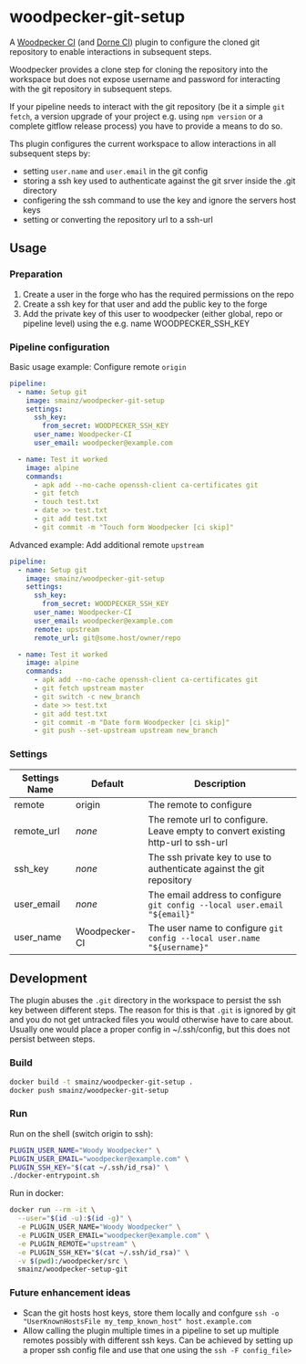 # woodpecker-git-setup

A [Woodpecker CI](https://woodpecker-ci.org) (and [Dorne CI](https://www.drone.io))
plugin to configure the cloned git repository to enable interactions in subsequent
steps.

Woodpecker provides a clone step for cloning the repository into the workspace
but does not expose username and password for interacting with the git repository
in subsequent steps.

If your pipeline needs to interact with the git repository (be it a simple
`git fetch`, a version upgrade of your project e.g. using `npm version` or a
complete gitflow release process) you have to provide a means to do so.

Ths plugin configures the current workspace to allow interactions in all subsequent
steps by:

- setting `user.name` and `user.email` in the git config
- storing a ssh key used to authenticate against the git srver inside the .git
  directory
- configering the ssh command to use the key and ignore the servers host keys
- setting or converting the repository url to a ssh-url

## Usage

### Preparation

1. Create a user in the forge who has the required permissions on the repo
2. Create a ssh key for that user and add the public key to the forge
3. Add the private key of this user to woodpecker (either global, repo or
   pipeline level) using the e.g. name WOODPECKER_SSH_KEY

### Pipeline configuration

Basic usage example: Configure remote `origin`

```yaml
pipeline:
  - name: Setup git
    image: smainz/woodpecker-git-setup
    settings:
      ssh_key:
        from_secret: WOODPECKER_SSH_KEY
      user_name: Woodpecker-CI
      user_email: woodpecker@example.com

  - name: Test it worked
    image: alpine
    commands:
      - apk add --no-cache openssh-client ca-certificates git
      - git fetch
      - touch test.txt
      - date >> test.txt
      - git add test.txt
      - git commit -m "Touch form Woodpecker [ci skip]"
```

Advanced example: Add additional remote `upstream`

```yaml
pipeline:
  - name: Setup git
    image: smainz/woodpecker-git-setup
    settings:
      ssh_key:
        from_secret: WOODPECKER_SSH_KEY
      user_name: Woodpecker-CI
      user_email: woodpecker@example.com
      remote: upstream
      remote_url: git@some.host/owner/repo

  - name: Test it worked
    image: alpine
    commands:
      - apk add --no-cache openssh-client ca-certificates git
      - git fetch upstream master
      - git switch -c new_branch
      - date >> test.txt
      - git add test.txt
      - git commit -m "Date form Woodpecker [ci skip]"
      - git push --set-upstream upstream new_branch
```

### Settings

| Settings Name | Default       | Description                                                                      |
|---------------|---------------|----------------------------------------------------------------------------------|
| remote        | origin        | The remote to configure                                                          |
| remote_url    | *none*        | The remote url to configure. Leave empty to convert existing http-url to ssh-url |
| ssh_key       | *none*        | The ssh private key to use to authenticate against the git repository            |
| user_email    | *none*        | The email address to configure `git config --local user.email "${email}"`        |
| user_name     | Woodpecker-CI | The user name to configure `git config --local user.name "${username}"`          |

## Development

The plugin abuses the `.git` directory in the workspace to persist the ssh key
between different steps. The reason for this is that `.git` is ignored by git
and you do not get untracked files you would otherwise have to care about.
Usually one would place a proper config in ~/.ssh/config, but this does not
persist between steps.

### Build

```bash
docker build -t smainz/woodpecker-git-setup .
docker push smainz/woodpecker-git-setup
```

### Run

Run on the shell (switch origin to ssh):

```bash
PLUGIN_USER_NAME="Woody Woodpecker" \
PLUGIN_USER_EMAIL="woodpecker@example.com" \
PLUGIN_SSH_KEY="$(cat ~/.ssh/id_rsa)" \
./docker-entrypoint.sh
```

Run in docker:

```bash
docker run --rm -it \
  --user="$(id -u):$(id -g)" \
  -e PLUGIN_USER_NAME="Woody Woodpecker" \
  -e PLUGIN_USER_EMAIL="woodpecker@example.com" \
  -e PLUGIN_REMOTE="upstream" \
  -e PLUGIN_SSH_KEY="$(cat ~/.ssh/id_rsa)" \
  -v $(pwd):/woodpecker/src \
  smainz/woodpecker-setup-git
```

### Future enhancement ideas

- Scan the git hosts host keys, store them locally and confgure
  `ssh -o "UserKnownHostsFile my_temp_known_host" host.example.com`
- Allow calling the plugin multiple times in a pipeline to set up multiple
  remotes possibly with different ssh keys. Can be achieved by setting up a
  proper ssh config file and use that one using the `ssh -F config_file>`
